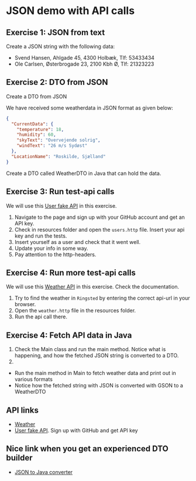 # JSON demo with API calls

## Exercise 1: JSON from text 
Create a JSON string with the following data:

- Svend Hansen, Ahlgade 45, 4300 Holbæk, Tlf: 53433434
- Ole Carlsen, Østerbrogade 23, 2100 Kbh Ø, Tlf: 21323223

## Exercise 2: DTO from JSON
Create a DTO from JSON

We have received some weatherdata in JSON format as given below:
````json
{
  "CurrentData": {
    "temperature": 18,
    "humidity": 60,
    "skyText": "Overvejende solrig",
    "windText": "26 m/s Sydøst"
  },
  "LocationName": "Roskilde, Sjælland"
}
````

Create a DTO called WeatherDTO in Java that can hold the data.

## Exercise 3: Run test-api calls
We will use this [User fake API](https://dummyapi.io/) in this exercise.

1. Navigate to the page and sign up with your GitHub account and get an API key.
2. Check in resources folder and open the `users.http` file. Insert your api key and run the tests.
3. Insert yourself as a user and check that it went well.
4. Update your info in some way.
5. Pay attention to the http-headers.

## Exercise 4: Run more test-api calls
We will use this [Weather API](https://vejr.eu/pages/api-documentation) in this exercise. Check the documentation.

1. Try to find the weather in `Ringsted` by entering the correct api-url in your browser.
2. Open the `weather.http` file in the resources folder.
3. Run the api call there.

## Exercise 4: Fetch API data in Java

1. Check the Main class and run the main method. Notice what is happening, and how the fetched JSON string is converted to a DTO.
2. 



- Run the main method in Main to fetch weather data and print out in various formats
- Notice how the fetched string with JSON is converted with GSON to a WeatherDTO

## API links

- [Weather](https://vejr.eu/pages/api-documentation)
- [User fake API](https://dummyapi.io/). Sign up with GitHub and get API key

## Nice link when you get an experienced DTO builder 

- [JSON to Java converter](https://instantwebtools.net/json-to-java)


